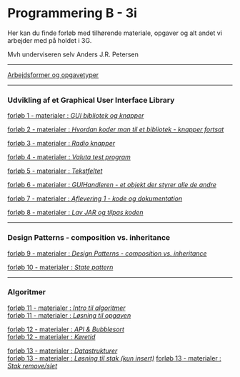 # Programmering B - 3i

Her kan du finde forløb med tilhørende materiale, opgaver og alt andet vi arbejder med på holdet i 3G.

Mvh underviseren selv Anders J.R. Petersen

---

[Arbejdsformer og opgavetyper](arbejdsformer/arbejdsformer.md)

---

### Udvikling af et Graphical User Interface Library

[forløb 1 - materialer : *GUI bibliotek og knapper*](forlob1_guilib_knapper/forlob1_guilib_knapper.md)

[forløb 2 - materialer : *Hvordan koder man til et bibliotek - knapper fortsat*](forlob2_gui_knapper2/forlob2.md)

[forløb 3 - materialer : *Radio knapper*](forlob3_radio_knapper/forlob3_radio.md)

[forløb 4 - materialer : *Valuta test program*](forlob4_test_program/forlob4_test_program.md)

[forløb 5 - materialer : *Tekstfeltet*](forlob5_textfield/forlob5_textfield.md)

[forløb 6 - materialer : *GUIHandleren - et objekt der styrer alle de andre*](forlob6_guiHandler/forlob6_guiHandler.md)

[forløb 7 - materialer : *Aflevering 1 - kode og dokumentation*](forlob7_Aflevering1/forlob7_Aflevering1.md)

[forløb 8 - materialer : *Lav JAR og tilpas koden*](forlob8_JAR/forlob8_JAR.md)

---

### Design Patterns - composition vs. inheritance

[forløb 9 - materialer : *Design Patterns - composition vs. inheritance*](forlob9_DP_ComVsInh/forlob9_DP_ComVsInh.md)

[forløb 10 - materialer : *State pattern*](forlob10_DP_State/forlob10_DP_State.md)

---

### Algoritmer

[forløb 11 - materialer : *Intro til algoritmer*](forlob11_ALGORITMER_INTRO/forlob11_ALGORITMER_INTRO.md)    
[forløb 11 - materialer : *Løsning til opgaven*](forlob11_ALGORITMER_INTRO/losning.md)

[forløb 12 - materialer : *API & Bubblesort*](forlob12_bubblesort/forlob12_bubblesort.md)   
[forløb 12 - materialer : *Køretid*](forlob12_bubblesort/forlob12_tidsopgaver.md)

[forløb 13 - materialer : *Datastrukturer*](forlob13_datastrukturer/datastrukturer.md)      
[forløb 13 - materialer : *Løsning til stak (kun insert)*](forlob13_datastrukturer/linklist_stack.md)
[forløb 13 - materialer : *Stak remove/slet*](forlob13_datastrukturer/stack_remove.md)
